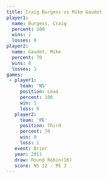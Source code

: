 ```yaml
---
title: Craig Burgess vs Mike Gaudet
player1:              
  name: Burgess, Craig
  percent: 100        
  wins: 1             
  losses: 0           
player2:              
  name: Gaudet, Mike  
  percent: 70         
  wins: 0             
  losses: 1           
games:
 - player1:        
     team: 'NS'    
     position: Lead
     percent: 100  
     win: 1        
     loss: 0       
   player2:         
     team: 'PE'     
     position: Third
     percent: 70    
     win: 0         
     loss: 1        
   event: Brier         
   year: 2011           
   draw: Round Robin(16)
   score: NS 12 - PE 3  
---
```

